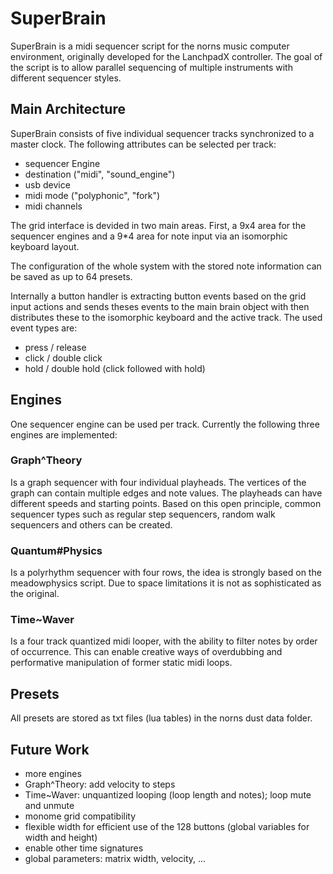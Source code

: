 # SuperBrain
SuperBrain is a midi sequencer script for the norns music computer environment, originally developed for the LanchpadX controller.
The goal of the script is to allow parallel sequencing of multiple instruments with different sequencer styles.

## Main Architecture
SuperBrain consists of five individual sequencer tracks synchronized to a master clock.
The following attributes can be selected per track:
- sequencer Engine
- destination ("midi", "sound_engine")
- usb device
- midi mode ("polyphonic", "fork")
- midi channels

The grid interface is devided in two main areas. First, a 9x4 area for the sequencer engines and a 9*4 area for note input via an isomorphic keyboard layout.

The configuration of the whole system with the stored note information can be saved as up to 64 presets.

Internally a button handler is extracting button events based on the grid input actions and sends theses events to the main brain object with then distributes these to the isomorphic keyboard and the active track.
The used event types are:
- press / release
- click / double click
- hold / double hold (click followed with hold)

## Engines
One sequencer engine can be used per track. Currently the following three engines are implemented:

### Graph^Theory
Is a graph sequencer with four individual playheads. The vertices of the graph can contain multiple edges and note values. The playheads can have different speeds and starting points. Based on this open principle, common sequencer types such as regular step sequencers, random walk sequencers and others can be created.

### Quantum#Physics
Is a polyrhythm sequencer with four rows, the idea is strongly based on the meadowphysics script. Due to space limitations it is not as sophisticated as the original.

### Time~Waver
Is a four track quantized midi looper, with the ability to filter notes by order of occurrence. This can enable creative ways of overdubbing and performative manipulation of former static midi loops.

## Presets
All presets are stored as txt files (lua tables) in the norns dust data folder.

## Future Work
- more engines
- Graph^Theory: add velocity to steps
- Time~Waver: unquantized looping (loop length and notes); loop mute and unmute 
- monome grid compatibility
- flexible width for efficient use of the 128 buttons (global variables for width and height)
- enable other time signatures
- global parameters: matrix width, velocity, ...
